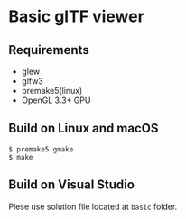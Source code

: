 # Basic glTF viewer

## Requirements

* glew
* glfw3
* premake5(linux)
* OpenGL 3.3+ GPU

## Build on Linux and macOS

```
$ premake5 gmake
$ make
```

## Build on Visual Studio

Plese use solution file located at `basic` folder.


